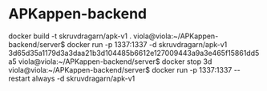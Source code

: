 # APKappen-backend

docker build -t skruvdragarn/apk-v1 .
viola@viola:~/APKappen-backend/server$ docker run -p 1337:1337 -d skruvdragarn/apk-v1
3d65d35a1179d3a3daa21b3d104485b6612e127009443a9a3e465f15861dd5a5
viola@viola:~/APKappen-backend/server$ docker stop 3d
viola@viola:~/APKappen-backend/server$ docker run -p 1337:1337 --restart always -d skruvdragarn/apk-v1
